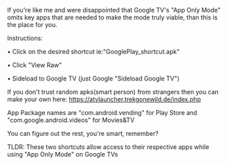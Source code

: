 If you're like me and were disappointed that Google TV's "App Only Mode" omits key apps that are needed to make the mode truly viable, than this is the place for you. 

Instructions:

• Click on the desired shortcut ie:"GooglePlay_shortcut.apk"

• Click "View Raw"

• Sideload to Google TV (just Google "Sideload Google TV")

If you don't trust random apks(smart person) from strangers then you can make your own here: 
https://atvlauncher.trekgonewild.de/index.php

App Package names are "com.android.vending" for Play Store and "com.google.android.videos" for Movies&TV

You can figure out the rest, you're smart, remember?


TLDR: These two shortcuts allow access to their respective apps while using "App Only Mode" on Google TVs
